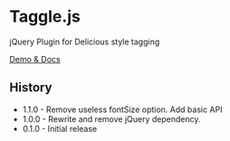 Taggle.js
=========

jQuery Plugin for Delicious style tagging

[Demo & Docs](http://sean.is/poppin/tags/)

## History
 
 - 1.1.0 - Remove useless fontSize option. Add basic API
 - 1.0.0 - Rewrite and remove jQuery dependency.
 - 0.1.0 - Initial release
